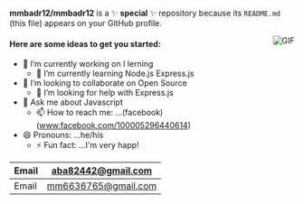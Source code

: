 **mmbadr12/mmbadr12** is a ✨ __special__ ✨ repository because its `README.md` (this file) appears on your GitHub profile.

<img   align="right" src="https://media.giphy.com/media/fwbzI2kV3Qrlpkh59e/giphy.gif" alt="GIF" margin-top="0px" />

#### Here are some ideas to get you started:

- 🔭 I’m currently working on  I lerning
  * 🌱 I’m currently learning Node.js Express.js
- 👯 I’m looking to collaborate on Open Source
  * 🤔 I’m looking for help with Express.js
- 💬 Ask me about Javascript
  * 📫 How to reach me: ...(facebook)(www.facebook.com/100005296440614)
- 😄 Pronouns: ...he/his
  * ⚡ Fun fact: ...I'm very happ!




| Email |  aba82442@gmail.com  |
| ----- | -------------------- |
| Email |  mm6636765@gmail.com |

